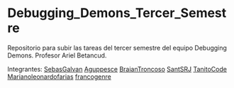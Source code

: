 # Debugging_Demons_Tercer_Semestre
Repositorio para subir las tareas del tercer semestre del equipo Debugging Demons.
Profesor Ariel Betancud.

Integrantes:
[SebasGalvan](https://github.com/SebasGalvan)
[Aguppesce](https://github.com/Aguppesce)
[BraianTroncoso](https://github.com/BraianTroncoso)
[SantSRJ](https://github.com/SantSRJ)
[TanitoCode](https://github.com/TanitoCode)
[Marianoleonardofarias](https://github.com/Marianoleonardofarias)
[francogenre](https://github.com/francogenre)
